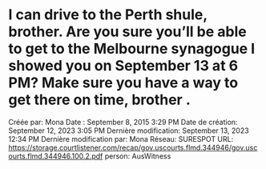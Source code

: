 # I can drive to the Perth shule, brother. Are you sure you’ll be able to get to the Melbourne synagogue I showed you on September 13 at 6 PM? Make sure you have a way to get there on time, brother .

Créée par: Mona
Date : September 8, 2015 3:29 PM
Date de création: September 12, 2023 3:05 PM
Dernière modification: September 13, 2023 12:34 PM
Dernière modification par: Mona
Réseau: SURESPOT
URL: https://storage.courtlistener.com/recap/gov.uscourts.flmd.344946/gov.uscourts.flmd.344946.100.2.pdf
person: AusWitness